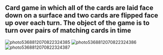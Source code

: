 
## Card game in which all of the cards are laid face down on a surface and two cards are flipped face up over each turn. The object of the game is to turn over pairs of matching cards in time
![photo5368812070822324385](https://user-images.githubusercontent.com/35536487/38730510-73044c62-3f1f-11e8-86d7-27687b286aef.jpg)
![photo5368812070822324386](https://user-images.githubusercontent.com/35536487/38730511-7330dc46-3f1f-11e8-87c6-39cd0dc46b41.jpg)
![photo5368812070822324387](https://user-images.githubusercontent.com/35536487/38730512-735ec5e8-3f1f-11e8-8dfb-812b0e612f5e.jpg)

